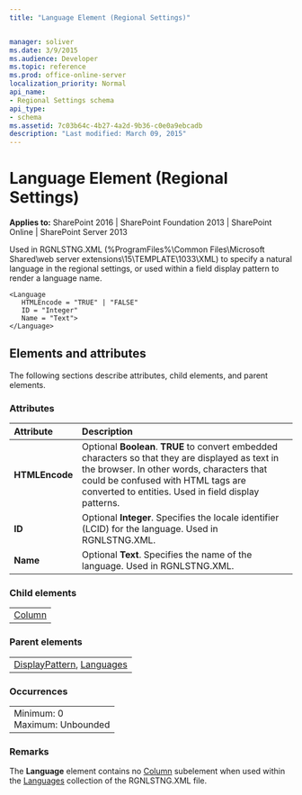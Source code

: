 ```yaml
---
title: "Language Element (Regional Settings)"


manager: soliver
ms.date: 3/9/2015
ms.audience: Developer
ms.topic: reference
ms.prod: office-online-server
localization_priority: Normal
api_name:
- Regional Settings schema
api_type:
- schema
ms.assetid: 7c03b64c-4b27-4a2d-9b36-c0e0a9ebcadb
description: "Last modified: March 09, 2015"
---
```


# Language Element (Regional Settings)

 
  
 **Applies to:** SharePoint 2016 | SharePoint Foundation 2013 | SharePoint Online | SharePoint Server 2013
  
Used in RGNLSTNG.XML (%ProgramFiles%\Common Files\Microsoft Shared\web server extensions\15\TEMPLATE\1033\XML) to specify a natural language in the regional settings, or used within a field display pattern to render a language name.
  
```
<Language
   HTMLEncode = "TRUE" | "FALSE" 
   ID = "Integer"
   Name = "Text">
</Language>
```

## Elements and attributes

The following sections describe attributes, child elements, and parent elements.

### Attributes

|**Attribute**|**Description**|
|:-----|:-----|
|**HTMLEncode** <br/> |Optional **Boolean**. **TRUE** to convert embedded characters so that they are displayed as text in the browser. In other words, characters that could be confused with HTML tags are converted to entities. Used in field display patterns.  <br/> |
|**ID** <br/> |Optional **Integer**. Specifies the locale identifier (LCID) for the language. Used in RGNLSTNG.XML.  <br/> |
|**Name** <br/> |Optional **Text**. Specifies the name of the language. Used in RGNLSTNG.XML.  <br/> |
   
### Child elements

||
|:-----|
|[Column](../../collaborative-application-markup-language-caml-schemas/view-schema/column-element-view.md)|
   
### Parent elements

||
|:-----|
|[DisplayPattern](../../collaborative-application-markup-language-caml-schemas/list-schema/displaypattern-element-list.md), [Languages](languages-element-regional-settings.md)|
   
### Occurrences

||
|:-----|
|Minimum: 0  <br/> Maximum: Unbounded  <br/> |
   
### Remarks

The **Language** element contains no [Column](../../collaborative-application-markup-language-caml-schemas/view-schema/column-element-view.md) subelement when used within the [Languages](languages-element-regional-settings.md) collection of the RGNLSTNG.XML file. 
  

